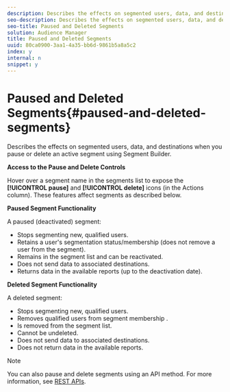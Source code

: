 ```yaml
---
description: Describes the effects on segmented users, data, and destinations when you pause or delete an active segment using Segment Builder.
seo-description: Describes the effects on segmented users, data, and destinations when you pause or delete an active segment using Segment Builder.
seo-title: Paused and Deleted Segments
solution: Audience Manager
title: Paused and Deleted Segments
uuid: 80ca0900-3aa1-4a35-bb6d-9861b5a8a5c2
index: y
internal: n
snippet: y
---
```


# Paused and Deleted Segments{#paused-and-deleted-segments}

Describes the effects on segmented users, data, and destinations when you pause or delete an active segment using Segment Builder.

 **Access to the Pause and Delete Controls**

Hover over a segment name in the segments list to expose the **[!UICONTROL pause]** and **[!UICONTROL delete]** icons (in the Actions column). These features affect segments as described below.

**Paused Segment Functionality**

A paused (deactivated) segment:

* Stops segmenting new, qualified users. 
* Retains a user's segmentation status/membership (does not remove a user from the segment). 
* Remains in the segment list and can be reactivated. 
* Does not send data to associated destinations. 
* Returns data in the available reports (up to the deactivation date).

**Deleted Segment Functionality**

A deleted segment:

* Stops segmenting new, qualified users. 
* Removes qualified users from segment membership . 
* Is removed from the segment list. 
* Cannot be undeleted. 
* Does not send data to associated destinations. 
* Does not return data in the available reports.

>[!NOTE]
>
>You can also pause and delete segments using an API method. For more information, see [REST APIs](../../c-api/c-rest-api-main/c-rest-api-main.md#concept_B512E6C3410A4304A672588A60A792B1).

